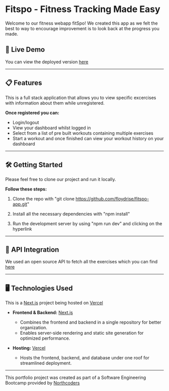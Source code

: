 # Fitspo - Fitness Tracking Made Easy

Welcome to our fitness webapp fitSpo! 
We created this app as we felt the best to way to encourage improvement is to look back at the progress you made.

## 🚀 Live Demo

You can view the deployed version [here](https://fitspo-app-mu.vercel.app/home)

---

## 📋 Features

This is a full stack application that allows you to view specific excercises with information about them while unregistered.

**Once registered you can:**

- Login/logout
- View your dashboard whilst logged in
- Select from a list of pre built workouts containing multiple exercises
- Start a workout and once finished can view your workout history on your dashboard

---

## 🛠️ Getting Started

Please feel free to clone our project and run it locally.

**Follow these steps:**

1. Clone the repo with "git clone https://github.com/floydrise/fitspo-app.git"

2. Install all the necessary dependencies with "npm install"

3. Run the development server by using "npm run dev" and clicking on the hyperlink

---

## 🔗 API Integration

We used an open source API to fetch all the exercises which you can find [here](https://exercisedb-api.vercel.app/docs#description/introduction)

---

## 🖥️ Technologies Used

This is a [Next.js](https://nextjs.org) project being hosted on [Vercel](https://vercel.com)

- **Frontend & Backend:** [Next.js](https://nextjs.org)
  - Combines the frontend and backend in a single repository for better organization.
  - Enables server-side rendering and static site generation for optimized performance.

- **Hosting:** [Vercel](https://vercel.com)
  - Hosts the frontend, backend, and database under one roof for streamlined deployment.

---

This portfolio project was created as part of a Software Engineering Bootcamp provided by [Northcoders](https://northcoders.com/)


